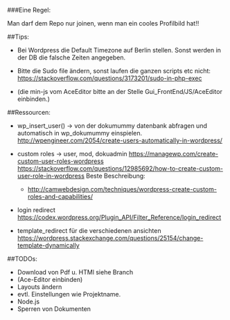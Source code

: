 ###Eine Regel:

Man darf dem Repo nur joinen, wenn man ein cooles Profilbild hat!!

##Tips:

* Bei Wordpress die Default Timezone auf Berlin stellen. Sonst werden in der DB die falsche Zeiten
  angegeben.

* Bitte die Sudo file ändern, sonst laufen die ganzen scripts etc nicht: https://stackoverflow.com/questions/3173201/sudo-in-php-exec

* (die min-js vom AceEditor bitte an der Stelle Gui_FrontEnd/JS/AceEditor einbinden.)


##Ressourcen:

 * wp_insert_user() -> von der dokumummy datenbank abfragen und automatisch in wp_dokumummy einspielen.
   http://wpengineer.com/2054/create-users-automatically-in-wordpress/
 
 * custom roles  -> user, mod, dokuadmin
   https://managewp.com/create-custom-user-roles-wordpress
   https://stackoverflow.com/questions/12985692/how-to-create-custom-user-role-in-wordpress
   Beste Beschreibung:
     *  http://camwebdesign.com/techniques/wordpress-create-custom-roles-and-capabilities/
 
 * login redirect
   https://codex.wordpress.org/Plugin_API/Filter_Reference/login_redirect
 
 * template_redirect für die verschiedenen ansichten
   https://wordpress.stackexchange.com/questions/25154/change-template-dynamically


##TODOs:

 * Download von Pdf u. HTMl siehe Branch
 * (Ace-Editor einbinden)
 * Layouts ändern
 * evtl. Einstellungen wie Projektname.
 * Node.js
 * Sperren von Dokumenten

 